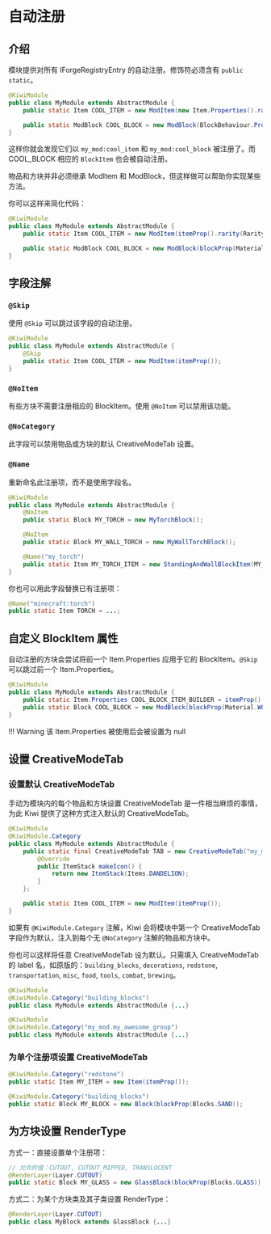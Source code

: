 # 自动注册

## 介绍

模块提供对所有 IForgeRegistryEntry 的自动注册。修饰符必须含有 `public static`。

```java
@KiwiModule
public class MyModule extends AbstractModule {
	public static Item COOL_ITEM = new ModItem(new Item.Properties().rarity(Rarity.EPIC));

	public static ModBlock COOL_BLOCK = new ModBlock(BlockBehaviour.Properties.of(Material.WOOD));
}
```

这样你就会发现它们以 `my_mod:cool_item` 和 `my_mod:cool_block` 被注册了。而 COOL\_BLOCK 相应的 `BlockItem` 也会被自动注册。

物品和方块并非必须继承 ModItem 和 ModBlock，但这样做可以帮助你实现某些方法。

你可以这样来简化代码：

```java
@KiwiModule
public class MyModule extends AbstractModule {
	public static Item COOL_ITEM = new ModItem(itemProp().rarity(Rarity.EPIC));

	public static ModBlock COOL_BLOCK = new ModBlock(blockProp(Material.WOOD));
}
```

## 字段注解

### `@Skip`

使用 `@Skip` 可以跳过该字段的自动注册。

```java
@KiwiModule
public class MyModule extends AbstractModule {
	@Skip
	public static Item COOL_ITEM = new ModItem(itemProp());
}
```

### `@NoItem`

有些方块不需要注册相应的 BlockItem。使用 `@NoItem` 可以禁用该功能。

### `@NoCategory`

此字段可以禁用物品或方块的默认 CreativeModeTab 设置。

### `@Name`

重新命名此注册项，而不是使用字段名。

```java
@KiwiModule
public class MyModule extends AbstractModule {
	@NoItem
	public static Block MY_TORCH = new MyTorchBlock();

	@NoItem
	public static Block MY_WALL_TORCH = new MyWallTorchBlock();

	@Name("my_torch")
	public static Item MY_TORCH_ITEM = new StandingAndWallBlockItem(MY_TORCH, MY_WALL_TORCH, itemProp());
}
```

你也可以用此字段替换已有注册项：

```java
@Name("minecraft:torch")
public static Item TORCH = ...;
```

## 自定义 BlockItem 属性

自动注册的方块会尝试将前一个 Item.Properties 应用于它的 BlockItem。`@Skip` 可以跳过前一个 Item.Properties。

```java
@KiwiModule
public class MyModule extends AbstractModule {
	public static Item.Properties COOL_BLOCK_ITEM_BUILDER = itemProp().rarity(Rarity.RARE);
	public static Block COOL_BLOCK = new ModBlock(blockProp(Material.WOOD));
}
```

!!! Warning
	该 Item.Properties 被使用后会被设置为 null

## 设置 CreativeModeTab

### 设置默认 CreativeModeTab

手动为模块内的每个物品和方块设置 CreativeModeTab 是一件相当麻烦的事情，为此 Kiwi 提供了这种方式注入默认的 CreativeModeTab。

```java
@KiwiModule
@KiwiModule.Category
public class MyModule extends AbstractModule {
	public static final CreativeModeTab TAB = new CreativeModeTab("my_mod.items") {
		@Override
		public ItemStack makeIcon() {
			return new ItemStack(Items.DANDELION);
		}
	};

    public static Item COOL_ITEM = new ModItem(itemProp());
}
```

如果有 `@KiwiModule.Category` 注解，Kiwi 会将模块中第一个 CreativeModeTab 字段作为默认，注入到每个无 `@NoCategory` 注解的物品和方块中。

你也可以这样将任意 CreativeModeTab 设为默认。只需填入 CreativeModeTab 的 label 名，如原版的：`building_blocks`, `decorations`, `redstone`, `transportation`, `misc`, `food`, `tools`, `combat`, `brewing`。

```java
@KiwiModule
@KiwiModule.Category("building_blocks")
public class MyModule extends AbstractModule {...}
```

```java
@KiwiModule
@KiwiModule.Category("my_mod.my_awesome_group")
public class MyModule extends AbstractModule {...}
```

### 为单个注册项设置 CreativeModeTab

```java
@KiwiModule.Category("redstone")
public static Item MY_ITEM = new Item(itemProp());

@KiwiModule.Category("building_blocks")
public static Block MY_BLOCK = new Block(blockProp(Blocks.SAND));
```

## 为方块设置 RenderType

方式一：直接设置单个注册项：

```java
// 允许的值：CUTOUT, CUTOUT_MIPPED, TRANSLUCENT
@RenderLayer(Layer.CUTOUT)
public static Block MY_GLASS = new GlassBlock(blockProp(Blocks.GLASS));
```

方式二：为某个方块类及其子类设置 RenderType：

```java
@RenderLayer(Layer.CUTOUT)
public class MyBlock extends GlassBlock {...}
```
